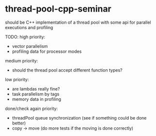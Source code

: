 # thread-pool-cpp-seminar

should be C++ implementation of a thread pool with some api for parallel executions and profiling 

TODO:
high priority:
 - vector parallelism
 - profiling data for processor modes
 
medium priority:
 - should the thread pool accept different function types?
 
low priority:
 - are lambdas really fine?
 - task parallelism by tags
 - memory data in profiling
 
done/check again priority:
 - threadPool queue synchronization (see if something could be done better)
 - copy -> move (do more tests if the moving is done correctly)
